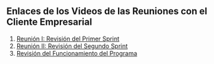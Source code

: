 ## Enlaces de los Videos de las Reuniones con el Cliente Empresarial
1. [Reunión I: Revisión del Primer Sprint](https://youtu.be/cSsrZgy0xxo)
2. [Reunión II: Revisión del Segundo Sprint](https://youtu.be/5Gs39ZsFYVM)
3. [Revisión del Funcionamiento del Programa](https://youtu.be/iZXb9MSZJ4w)
